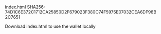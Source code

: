 index.html SHA256: 74D1C6E372C1712CA25850D2F679023F380C74F5975E07032CEA6DF98B2C7651

Download index.html to use the wallet locally